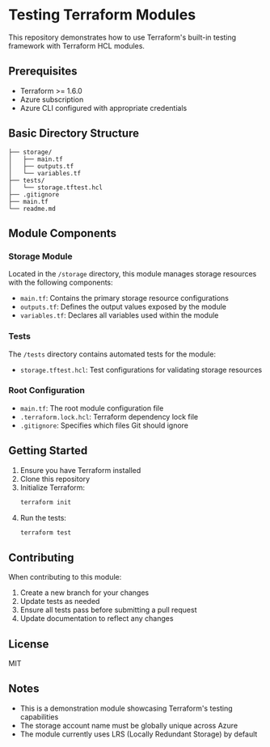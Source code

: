 # Testing Terraform Modules

This repository demonstrates how to use Terraform's built-in testing framework with Terraform HCL modules.

## Prerequisites

- Terraform >= 1.6.0
- Azure subscription
- Azure CLI configured with appropriate credentials

## Basic Directory Structure

```
├── storage/
│   ├── main.tf
│   ├── outputs.tf
│   └── variables.tf
├── tests/
│   └── storage.tftest.hcl
├── .gitignore
├── main.tf
└── readme.md
```

## Module Components

### Storage Module

Located in the `/storage` directory, this module manages storage resources with the following components:

- `main.tf`: Contains the primary storage resource configurations
- `outputs.tf`: Defines the output values exposed by the module
- `variables.tf`: Declares all variables used within the module

### Tests

The `/tests` directory contains automated tests for the module:

- `storage.tftest.hcl`: Test configurations for validating storage resources

### Root Configuration

- `main.tf`: The root module configuration file
- `.terraform.lock.hcl`: Terraform dependency lock file
- `.gitignore`: Specifies which files Git should ignore

## Getting Started

1. Ensure you have Terraform installed
2. Clone this repository
3. Initialize Terraform:
   ```bash
   terraform init
   ```
4. Run the tests:
   ```bash
   terraform test
   ```

## Contributing

When contributing to this module:

1. Create a new branch for your changes
2. Update tests as needed
3. Ensure all tests pass before submitting a pull request
4. Update documentation to reflect any changes

## License

MIT

## Notes

- This is a demonstration module showcasing Terraform's testing capabilities
- The storage account name must be globally unique across Azure
- The module currently uses LRS (Locally Redundant Storage) by default